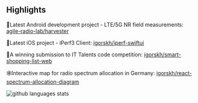 ## Highlights
🤖Latest Android development project - LTE/5G NR field measurements: [agile-radio-lab/harvester](https://github.com/agile-radio-lab/harvester)

🍏Latest iOS project - iPerf3 Client: [igorskh/iperf-swiftui](https://github.com/igorskh/iperf-swiftui)

🏅A winning submission to IT Talents code competition: [igorskh/smart-shopping-list-web](https://github.com/igorskh/smart-shopping-list-web)

🕸Interactive map for radio spectrum allocation in Germany: [igorskh/react-spectrum-allocation-diagram](https://github.com/igorskh/react-spectrum-allocation-diagram)

![github languages stats](https://github-readme-stats.vercel.app/api/top-langs/?username=igorskh&layout=compact&theme=blue-green&hide=c,html)
